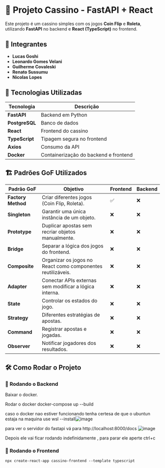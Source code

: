 # 🎰 Projeto Cassino - FastAPI + React

Este projeto é um cassino simples com os jogos **Coin Flip** e **Roleta**, utilizando **FastAPI** no backend e **React (TypeScript)** no frontend.

## 👥 Integrantes
- **Lucas Goshi**
- **Leonardo Gomes Velani**
- **Guilherme Covaleski**
- **Renato Sussumu**
- **Nicolas Lopes**

## 📌 Tecnologias Utilizadas

| Tecnologia  | Descrição |
|------------|--------------------------------|
| **FastAPI**    | Backend em Python |
| **PostgreSQL** | Banco de dados |
| **React**      | Frontend do cassino |
| **TypeScript** | Tipagem segura no frontend |
| **Axios**      | Consumo da API |
| **Docker**     | Containerização do backend e frontend |

## 🏗️ Padrões GoF Utilizados

| Padrão GoF       | Objetivo                                                         | Frontend | Backend |
|------------------|------------------------------------------------------------------|----------|---------|
| **Factory Method** | Criar diferentes jogos (Coin Flip, Roleta).                      | ✅        | ❌       |
| **Singleton**      | Garantir uma única instância de um objeto.                      | ❌        | ❌       |
| **Prototype**      | Duplicar apostas sem recriar objetos manualmente.               | ❌        | ❌       |
| **Bridge**         | Separar a lógica dos jogos do frontend.                         | ❌        | ❌       |
| **Composite**      | Organizar os jogos no React como componentes reutilizáveis.     | ❌        | ❌       |
| **Adapter**        | Conectar APIs externas sem modificar a lógica interna.          | ❌        | ❌       |
| **State**          | Controlar os estados do jogo.                                   | ❌        | ❌       |
| **Strategy**       | Diferentes estratégias de apostas.                              | ❌        | ❌       |
| **Command**        | Registrar apostas e jogadas.                                    | ❌        | ❌       |
| **Observer**       | Notificar jogadores dos resultados.                             | ❌        | ❌       |

## 🛠️ Como Rodar o Projeto

### 🔹 **Rodando o Backend**
Baixar o docker.

Rodar o docker
docker-compose up --build

caso o docker nao estiver funcionando tenha certesa de que o ubuntun estaja na maquina use
wsl --install![image](https://github.com/user-attachments/assets/63519385-8ac6-459e-ad32-21269e868308)


para ver o servidor do fastapi vá para 
http://localhost:8000/docs
![image](https://github.com/user-attachments/assets/8389048d-39c9-4fe0-bede-e247321e72f5)


Depois ele vai ficar rodando indefinidamente , para parar ele aperte ctrl+c

### 🔹 **Rodando o Frontend**
```npx create-react-app cassino-frontend --template typescript``` 
